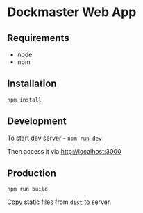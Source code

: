 # Dockmaster Web App

## Requirements

* node
* npm

## Installation
`npm install`

## Development
To start dev server - `npm run dev`

Then access it via [http://localhost:3000](http://localhost:3000)

## Production
`npm run build`

Copy static files from `dist` to server.